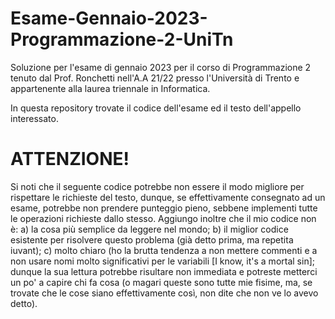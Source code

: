 # Esame-Gennaio-2023-Programmazione-2-UniTn
Soluzione per l'esame di gennaio 2023 per il corso di Programmazione 2 tenuto dal Prof. Ronchetti nell'A.A 21/22 presso l'Università di Trento e appartenente alla laurea triennale in Informatica.

In questa repository trovate il codice dell'esame ed il testo dell'appello interessato.

# ATTENZIONE!
Si noti che il seguente codice potrebbe non essere il modo migliore per rispettare le richieste del testo, dunque, se effettivamente consegnato ad un esame, potrebbe non prendere punteggio pieno, sebbene implementi tutte le operazioni richieste dallo stesso. 
Aggiungo inoltre che il mio codice non è:
   a) la cosa più semplice da leggere nel mondo;
   b) il miglior codice esistente per risolvere questo problema (già detto prima, ma repetita iuvant);
   c) molto chiaro (ho la brutta tendenza a non mettere commenti e a non usare nomi molto significativi per le variabili [I know, it's a mortal sin];
dunque la sua lettura potrebbe risultare non immediata e potreste metterci un po' a capire chi fa cosa (o magari queste sono tutte mie fisime, ma, se trovate che le cose siano effettivamente così, non dite che non ve lo avevo detto).

